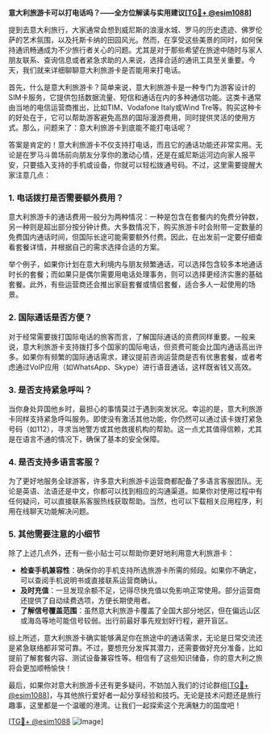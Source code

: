 **意大利旅游卡可以打电话吗？——全方位解读与实用建议[[TG💪+ @esim1088](https://t.me/s/esim1088)]**

提到去意大利旅行，大家通常会想到威尼斯的浪漫水城、罗马的历史遗迹、佛罗伦萨的艺术氛围，以及托斯卡纳的田园风光。然而，在享受这些美景的同时，如何保持通讯畅通成为不少旅行者关心的问题。尤其是对于那些希望在旅途中随时与家人朋友联系、查询信息或者紧急求助的人来说，选择合适的通讯工具至关重要。今天，我们就来详细聊聊意大利旅游卡是否能用来打电话。

首先，什么是意大利旅游卡？简单来说，意大利旅游卡是一种专门为游客设计的SIM卡服务，它提供包括数据流量、短信和通话在内的多种通信功能。这类卡通常由当地的电信运营商推出，比如TIM、Vodafone Italy或Wind Tre等。购买这种卡的好处在于，它可以帮助游客避免高昂的国际漫游费用，同时提供灵活的使用方式。那么，问题来了：意大利旅游卡到底能不能打电话呢？

答案是肯定的！意大利旅游卡不仅支持打电话，而且它的通话功能还非常实用。无论是在罗马斗兽场前向朋友分享你的激动心情，还是在威尼斯运河边向家人报平安，只要插入支持的手机或设备，你就可以轻松拨通号码。不过，这里需要提醒大家注意几点：

### **1. 电话拨打是否需要额外费用？**
意大利旅游卡的通话费用一般分为两种情况：一种是包含在套餐内的免费分钟数，另一种则是超出部分按分钟计费。大多数情况下，购买旅游卡时会附带一定数量的免费国内通话时间，但国际长途可能需要额外付费。因此，在出发前一定要仔细查看套餐详情，并根据自己的需求选择合适的方案。

举个例子，如果你计划在意大利境内与朋友频繁通话，可以选择包含较多本地通话时长的套餐；而如果只是偶尔需要用电话处理事务，则可以选择更经济实惠的基础套餐。此外，有些运营商还会推出家庭套餐或情侣套餐，适合多人一起使用的场景。

### **2. 国际通话是否方便？**
对于经常需要拨打国际电话的旅客而言，了解国际通话的资费同样重要。一般来说，意大利旅游卡支持拨打多个国家的国际电话，但资费可能会比国内通话高出许多。如果你有频繁的国际通话需求，建议提前咨询运营商是否有优惠套餐，或者考虑通过VoIP应用（如WhatsApp、Skype）进行语音通话，这样既省钱又高效。

### **3. 是否支持紧急呼叫？**
当你身处异国他乡时，最担心的事情莫过于遇到突发状况。幸运的是，意大利旅游卡同样支持紧急呼叫服务。即使没有激活其他功能，你仍然可以通过该卡拨打紧急号码（如112），寻求当地警方或其他救援机构的帮助。这一点尤其值得信赖，尤其是在语言不通的情况下，确保了基本的安全保障。

### **4. 是否支持多语言客服？**
为了更好地服务全球游客，许多意大利旅游卡运营商都配备了多语言客服团队。无论是英语、法语还是中文，你都可以找到相应的沟通渠道。如果你对使用过程中有任何疑问，可以直接联系客服热线获取帮助。当然，也可以下载相关应用程序，利用在线聊天功能解决问题。

### **5. 其他需要注意的小细节**
除了上述几点外，还有一些小贴士可以帮助你更好地利用意大利旅游卡：
- **检查手机兼容性**：确保你的手机支持所选旅游卡所需的频段。如果你不确定，可以查阅手机说明书或直接联系运营商确认。
- **及时充值**：一旦发现余额不足，记得尽快充值以免影响正常使用。部分运营商还提供了自动续费选项，方便长期使用者。
- **了解信号覆盖范围**：虽然意大利旅游卡覆盖了全国大部分地区，但在偏远山区或海岛等地可能信号较弱。出行前最好事先规划好行程，避开盲区。

综上所述，意大利旅游卡确实能够满足你在旅途中的通话需求，无论是日常交流还是紧急联络都非常可靠。不过，要想充分发挥其潜力，还需要做好充分准备，比如提前了解套餐内容、测试设备兼容性等。相信有了这些知识储备，你的意大利之旅将会更加顺畅愉快！

最后，如果你对意大利旅游卡还有更多疑问，不妨加入我们的讨论群组[[TG💪+ @esim1088](https://t.me/s/esim1088)]，与其他旅行爱好者一起分享经验和技巧。无论是技术问题还是旅行趣事，这里都是一个温暖的港湾。让我们一起探索这个充满魅力的国度吧！

[[TG💪+ @esim1088](https://t.me/s/esim1088) ![Image](https://i.postimg.cc/4NQfJmqS/Snipaste-2025-05-13-00-14-12.png)]